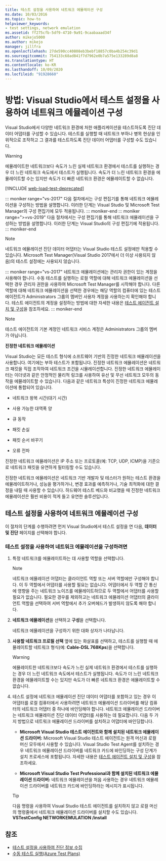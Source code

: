 ```yaml
---
title: 테스트 설정을 사용하여 네트워크 에뮬레이션 구성
ms.date: 10/03/2016
ms.topic: how-to
helpviewer_keywords:
- test settings, network emulation
ms.assetid: ff275cfb-5df9-4710-9a91-9caabaaad34f
author: mikejo5000
ms.author: mikejo
manager: jillfra
ms.openlocfilehash: 27de590cc40808eb3bebf18857c0ba4b254c39d1
ms.sourcegitcommit: 754133c68ad841f7d7962e0b7a575e133289d8a8
ms.translationtype: HT
ms.contentlocale: ko-KR
ms.lasthandoff: 10/09/2020
ms.locfileid: "91928660"
---
```

# <a name="how-to-configure-network-emulation-using-test-settings-in-visual-studio"></a>방법: Visual Studio에서 테스트 설정을 사용하여 네트워크 에뮬레이션 구성

Visual Studio에서 다양한 네트워크 환경에 처한 애플리케이션을 테스트하도록 진단 데이터 어댑터를 구성할 수 있습니다. 테스트를 실행할 때 네트워크 부하나 병목 현상을 인위적으로 조작하고 그 결과를 테스트하도록 진단 데이터 어댑터를 구성할 수도 있습니다.

> [!WARNING]
> 에뮬레이트한 네트워크보다 속도가 느린 실제 네트워크 환경에서 테스트를 실행하는 경우 더 느린 네트워크 속도에서 테스트가 실행됩니다. 속도가 더 느린 네트워크 환경을 에뮬레이트할 수는 있지만 속도가 더 빠른 네트워크 환경은 에뮬레이트할 수 없습니다.

[!INCLUDE [web-load-test-deprecated](includes/web-load-test-deprecated.md)]

::: moniker range="vs-2017"
다음 절차에서는 구성 편집기를 통해 네트워크 에뮬레이션을 구성하는 방법을 설명합니다. 이러한 단계는 Visual Studio 및 Microsoft Test Manager의 구성 편집기에 모두 적용됩니다.
::: moniker-end
::: moniker range=">=vs-2019"
다음 절차에서는 구성 편집기를 통해 네트워크 에뮬레이션을 구성하는 방법을 설명합니다. 이러한 단계는 Visual Studio의 구성 편집기에 적용됩니다.
::: moniker-end

> [!NOTE]
> 네트워크 에뮬레이션 진단 데이터 어댑터는 Visual Studio 테스트 설정에만 적용할 수 있습니다. Microsoft Test Manager(Visual Studio 2017에서 더 이상 사용되지 않음)의 테스트 설정에는 사용되지 않습니다.

::: moniker range="vs-2017"
네트워크 에뮬레이션에는 관리자 권한이 있는 계정을 사용해야 합니다. 수동 테스트를 실행하는 로컬 역할에 대해 네트워크 에뮬레이션을 선택한 경우 관리자 권한을 사용하여 Microsoft Test Manager를 시작해야 합니다. 다른 역할에 대해 네트워크 에뮬레이션을 선택한 경우에는 해당 역할의 컴퓨터에 있는 테스트 에이전트가 Administrators 그룹의 멤버인 사용자 계정을 사용하는지 확인해야 합니다. 테스트 에이전트의 계정을 설정하는 방법에 대한 자세한 내용은 [테스트 에이전트 설치 및 구성](../test/lab-management/install-configure-test-agents.md)을 참조하세요.
::: moniker-end

> [!NOTE]
> 테스트 에이전트의 기본 계정인 네트워크 서비스 계정은 Administrators 그룹의 멤버가 아닙니다.

**진정한 네트워크 에뮬레이션**

Visual Studio는 모든 테스트 형식에 소프트웨어 기반의 진정한 네트워크 에뮬레이션을 사용합니다. 여기에는 부하 테스트가 포함됩니다. 진정한 네트워크 에뮬레이션은 네트워크 패킷을 직접 조작하여 네트워크 조건을 시뮬레이션합니다. 진정한 네트워크 에뮬레이터는 이더넷과 같은 안정적인 물리적 링크를 사용하여 유선 및 무선 네트워크 모두의 동작을 에뮬레이트할 수 있습니다. 다음과 같은 네트워크 특성이 진정한 네트워크 에뮬레이션에 통합되어 있습니다.

- 네트워크 왕복 시간(대기 시간)

- 사용 가능한 대역폭 양

- 큐 동작

- 패킷 손실

- 패킷 순서 바꾸기

- 오류 전파

진정한 네트워크 에뮬레이션은 IP 주소 또는 프로토콜(예: TCP, UDP, ICMP)을 기준으로 네트워크 패킷을 유연하게 필터링할 수도 있습니다.

진정한 네트워크 에뮬레이션은 네트워크 기반 개발자 및 테스터가 원하는 테스트 환경을 에뮬레이트하거나, 성능을 평가하거나, 변경 효과를 예측하거나, 기술 최적화에 대한 결정을 내릴 때 사용할 수 있습니다. 하드웨어 테스트 베드와 비교했을 때 진정한 네트워크 에뮬레이션은 훨씬 비용이 적게 들고 유연한 솔루션입니다.

## <a name="configure-network-emulation-for-your-test-settings"></a>테스트 설정을 사용하여 네트워크 에뮬레이션 구성

이 절차의 단계를 수행하려면 먼저 Visual Studio에서 테스트 설정을 연 다음, **데이터 및 진단** 페이지를 선택해야 합니다.

### <a name="to-configure-network-emulation-for-your-test-settings"></a>테스트 설정을 사용하여 네트워크 에뮬레이션을 구성하려면

1. 특정 네트워크를 에뮬레이트하는 데 사용할 역할을 선택합니다.

    > [!NOTE]
    > 네트워크 에뮬레이션 어댑터는 클라이언트 역할 또는 서버 역할에만 구성해야 합니다. 이 두 역할에서 어댑터를 사용할 필요는 없습니다. 어댑터에서 두 역할 간 통신에 영향을 주는 네트워크 노이즈를 에뮬레이트하므로 두 역할에서 어댑터를 사용할 필요가 없습니다. 필요한 경우를 제외하고는 네트워크 에뮬레이션 어댑터의 클라이언트 역할을 선택하여 서버 역할에서 추가 오버헤드가 발생하지 않도록 해야 합니다.

2. **네트워크 에뮬레이션**을 선택하고 **구성**을 선택합니다.

     네트워크 에뮬레이션을 구성하기 위한 대화 상자가 나타납니다.

3. **사용할 네트워크 프로필 선택** 옆에 있는 화살표를 선택하고, 테스트를 실행할 때 에뮬레이트할 네트워크 형식(예: **Cable-DSL 768Kps**)을 선택합니다.

    > [!WARNING]
    > 에뮬레이트한 네트워크보다 속도가 느린 실제 네트워크 환경에서 테스트를 실행하는 경우 더 느린 네트워크 속도에서 테스트가 실행됩니다. 속도가 더 느린 네트워크 환경을 에뮬레이트할 수는 있지만 속도가 더 빠른 네트워크 환경은 에뮬레이트할 수 없습니다.

4. 테스트 설정에 네트워크 에뮬레이션 진단 데이터 어댑터를 포함하고 있는 경우 이 어댑터를 로컬 컴퓨터에서 사용하려면 네트워크 에뮬레이션 드라이버를 해당 컴퓨터의 네트워크 어댑터 중 하나에 바인딩해야 합니다. 네트워크 에뮬레이션 드라이버는 네트워크 에뮬레이션 진단 데이터 어댑터를 사용하는 데 필요합니다. 다음 두 가지 방법으로 네트워크 에뮬레이션 드라이버를 설치하고 어댑터에 바인딩합니다.

    - **Microsoft Visual Studio 테스트 에이전트와 함께 설치된 네트워크 에뮬레이션 드라이버:** Microsoft Visual Studio 테스트 에이전트는 원격 머신과 로컬 머신 모두에서 사용할 수 있습니다. Visual Studio Test Agent를 설치하는 경우 네트워크 에뮬레이션 드라이버를 네트워크 카드에 바인딩하는 구성 단계가 설치 프로세스에 포함됩니다. 자세한 내용은 [테스트 에이전트 설치 및 구성](../test/lab-management/install-configure-test-agents.md)을 참조하세요.

    - **Microsoft Visual Studio Test Professional과 함께 설치된 네트워크 에뮬레이션 드라이버:** 네트워크 에뮬레이션을 처음 사용하는 경우 네트워크 에뮬레이션 드라이버를 네트워크 카드에 바인딩하라는 메시지가 표시됩니다.

    > [!TIP]
    > 다음 명령을 사용하여 Visual Studio 테스트 에이전트를 설치하지 않고 로컬 머신의 명령줄에서 네트워크 에뮬레이션 드라이버를 설치할 수도 있습니다. **VSTestConfig NETWORKEMULATION /install**

## <a name="see-also"></a>참조

- [테스트 설정을 사용하여 진단 정보 수집](../test/collect-diagnostic-information-using-test-settings.md)
- [수동 테스트 실행(Azure Test Plans)](/azure/devops/test/run-manual-tests?view=vsts&preserve-view=true)
